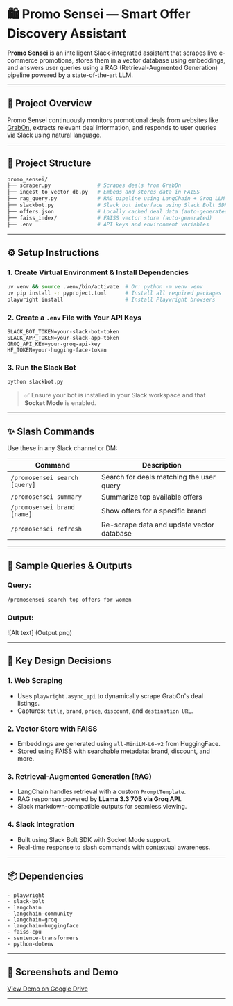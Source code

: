 # 🛍️ Promo Sensei — Smart Offer Discovery Assistant

**Promo Sensei** is an intelligent Slack-integrated assistant that scrapes live e-commerce promotions, stores them in a vector database using embeddings, and answers user queries using a RAG (Retrieval-Augmented Generation) pipeline powered by a state-of-the-art LLM.

---

## 🚀 Project Overview

Promo Sensei continuously monitors promotional deals from websites like [GrabOn](https://www.grabon.in), extracts relevant deal information, and responds to user queries via Slack using natural language.

---

## 🧱️ Project Structure

```bash
promo_sensei/
├── scraper.py               # Scrapes deals from GrabOn
├── ingest_to_vector_db.py   # Embeds and stores data in FAISS
├── rag_query.py             # RAG pipeline using LangChain + Groq LLM
├── slackbot.py              # Slack bot interface using Slack Bolt SDK
├── offers.json              # Locally cached deal data (auto-generated)
├── faiss_index/             # FAISS vector store (auto-generated)
├── .env                     # API keys and environment variables
```

---

## ⚙️ Setup Instructions

### 1. Create Virtual Environment & Install Dependencies

```bash
uv venv && source .venv/bin/activate  # Or: python -m venv venv
uv pip install -r pyproject.toml      # Install all required packages
playwright install                    # Install Playwright browsers
```

### 2. Create a `.env` File with Your API Keys

```env
SLACK_BOT_TOKEN=your-slack-bot-token
SLACK_APP_TOKEN=your-slack-app-token
GROQ_API_KEY=your-groq-api-key
HF_TOKEN=your-hugging-face-token
```

### 3. Run the Slack Bot

```bash
python slackbot.py
```

> ✅ Ensure your bot is installed in your Slack workspace and that **Socket Mode** is enabled.

---

## ✨ Slash Commands

Use these in any Slack channel or DM:

| Command                       | Description                               |
| ----------------------------- | ----------------------------------------- |
| `/promosensei search [query]` | Search for deals matching the user query  |
| `/promosensei summary`        | Summarize top available offers            |
| `/promosensei brand [name]`   | Show offers for a specific brand          |
| `/promosensei refresh`        | Re-scrape data and update vector database |

---

## 💬 Sample Queries & Outputs

### Query:

```bash
/promosensei search top offers for women
```

### Output:

![Alt text] (Output.png)

---

## 🧠 Key Design Decisions

### 1. Web Scraping

* Uses `playwright.async_api` to dynamically scrape GrabOn's deal listings.
* Captures: `title`, `brand`, `price`, `discount`, and `destination URL`.

### 2. Vector Store with FAISS

* Embeddings are generated using `all-MiniLM-L6-v2` from HuggingFace.
* Stored using FAISS with searchable metadata: brand, discount, and more.

### 3. Retrieval-Augmented Generation (RAG)

* LangChain handles retrieval with a custom `PromptTemplate`.
* RAG responses powered by **LLama 3.3 70B via Groq API**.
* Slack markdown-compatible outputs for seamless viewing.

### 4. Slack Integration

* Built using Slack Bolt SDK with Socket Mode support.
* Real-time response to slash commands with contextual awareness.

---

## 📦 Dependencies

```text
- playwright
- slack-bolt
- langchain
- langchain-community
- langchain-groq
- langchain-huggingface
- faiss-cpu
- sentence-transformers
- python-dotenv
```

---

## 📸 Screenshots and Demo

[View Demo on Google Drive](https://drive.google.com/drive/folders/1Wei_LkITfjArXu8tGjhDdmIAmmflziox?usp=sharing)

---
